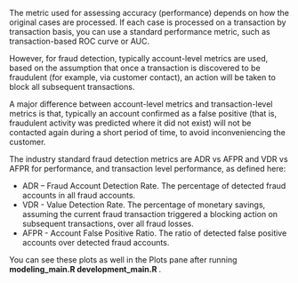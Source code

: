 The metric used for assessing accuracy (performance) depends on how the original cases are processed. If each case is processed on a transaction by transaction basis, you can use a standard performance metric, such as transaction-based ROC curve or AUC. 

However, for fraud detection, typically account-level metrics are used, based on the assumption that once a transaction is discovered to be fraudulent (for example, via customer contact), an action will be taken to block all subsequent transactions.

A major difference between account-level metrics and transaction-level metrics is that, typically an account confirmed as a false positive (that is, fraudulent activity was predicted where it did not exist) will not be contacted again during a short period of time, to avoid inconveniencing the customer.

The industry standard fraud detection metrics are ADR vs AFPR and VDR vs AFPR for performance, and transaction level performance, as defined here:
<p></p>
<ul>
<li> 
ADR – Fraud Account Detection Rate. The percentage of detected fraud accounts in all fraud accounts.
</li>
<li>
VDR - Value Detection Rate. The percentage of monetary savings, assuming the current fraud transaction triggered a blocking action on subsequent transactions, over all fraud losses.
</li>
<li>
AFPR - Account False Positive Ratio. The ratio of detected false positive accounts over detected fraud accounts.
</li>
</ul>
<p></p>
You can see these plots as well in the Plots pane after running 
<strong>
<span class="sql">modeling_main.R </span>
<span class="hdi">development_main.R</span>
</strong>.


